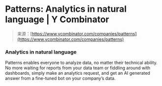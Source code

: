 <!--yml
category: 未分类
date: 2024-05-27 14:44:55
-->

# Patterns: Analytics in natural language | Y Combinator

> 来源：[https://www.ycombinator.com/companies/patterns](https://www.ycombinator.com/companies/patterns)

### Analytics in natural language

Patterns enables everyone to analyze data, no matter their technical ability. No more waiting for reports from your data team or fiddling around with dashboards, simply make an analytics request, and get an AI generated answer from a fine-tuned bot on your company’s data.